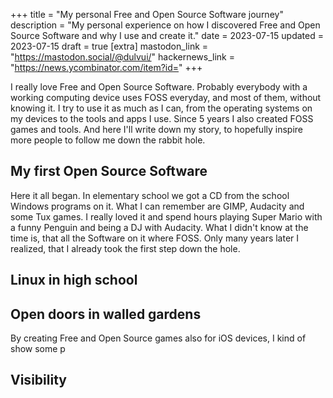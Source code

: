 +++
title = "My personal Free and Open Source Software journey"
description = "My personal experience on how I discovered Free and Open Source Software and why I use and create it."
date = 2023-07-15
updated = 2023-07-15
draft = true
[extra]
mastodon_link = "https://mastodon.social/@dulvui/"
hackernews_link = "https://news.ycombinator.com/item?id="
+++

I really love Free and Open Source Software.
Probably everybody with a working computing device uses FOSS everyday, and most of them, without knowing it.
I try to use it as much as I can, from the operating systems on my devices to the tools and apps I use.
Since 5 years I also created FOSS games and tools.
And here I'll write down my story, to hopefully inspire more people to follow me down the rabbit hole.

## My first Open Source Software
Here it all began.
In elementary school we got a CD from the school Windows programs on it.
What I can remember are GIMP, Audacity and some Tux games.
I really loved it and spend hours playing Super Mario with a funny Penguin and being a DJ with Audacity.
What I didn't know at the time is, that all the Software on it where FOSS. 
Only many years later I realized, that I already took the first step down the hole.

## Linux in high school

## Open doors in walled gardens
By creating Free and Open Source games also for iOS devices, I kind of show some p

## Visibility
